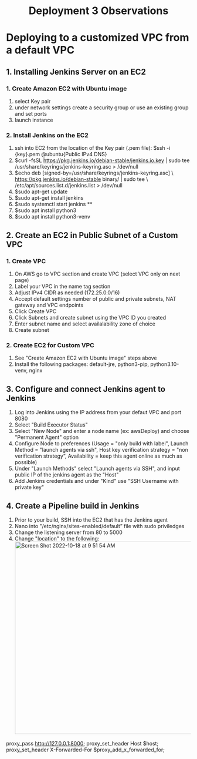 <h1 align=center>Deployment 3 Observations</h1>

# Deploying to a customized VPC from a default VPC
## 1. Installing Jenkins Server on an EC2
### 1. Create Amazon EC2 with Ubuntu image
1. select Key pair
2. under network settings create a security group or use an existing group and set ports
3. launch instance
### 2. Install Jenkins on the EC2
1. ssh into EC2 from the location of the Key pair (.pem file): $ssh -i {key}.pem @ubuntu{Public IPv4 DNS}
2. $curl -fsSL https://pkg.jenkins.io/debian-stable/jenkins.io.key | sudo tee  /usr/share/keyrings/jenkins-keyring.asc > /dev/null
3.	$echo deb [signed-by=/usr/share/keyrings/jenkins-keyring.asc] \ https://pkg.jenkins.io/debian-stable binary/ | sudo tee \ /etc/apt/sources.list.d/jenkins.list > /dev/null
4. $sudo apt-get update
5. $sudo apt-get install jenkins
6. $sudo systemctl start jenkins **
7. $sudo apt install python3
8. $sudo apt install python3-venv

## 2. Create an EC2 in Public Subnet of a Custom VPC
### 1. Create VPC
1. On AWS go to VPC section and create VPC (select VPC only on next page)
2. Label your VPC in the name tag section
3. Adjust IPv4 CIDR as needed (172.25.0.0/16)
4. Accept default settings number of public and private subnets, NAT gateway and VPC endpoints
5. Click Create VPC
6. Click Subnets and create subnet using the VPC ID you created
7. Enter subnet name and select availalability zone of choice
8. Create subnet

### 2. Create EC2 for Custom VPC
1. See "Create Amazon EC2 with Ubuntu image" steps above
2. Install the following packages: default-jre, python3-pip, python3.10-venv, nginx

## 3. Configure and connect Jenkins agent to Jenkins
1. Log into Jenkins using the IP address from your defaut VPC and port 8080
2. Select "Build Executor Status"
3. Select "New Node" and enter a node name (ex: awsDeploy) and choose "Permanent Agent" option
4. Configure Node to preferences (Usage = "only build with label", Launch Method = "launch agents via ssh", Host key verification strategy = "non verification strategy”, Availability = keep this agent online as much as possible)
5. Under "Launch Methods" select "Launch agents via SSH", and input public IP of the jenkins agent as the "Host"
6. Add Jenkins credentials and under "Kind" use "SSH Username with private key"

## 4. Create a Pipeline build in Jenkins
1. Prior to your build, SSH into the EC2 that has the Jenkins agent
2. Nano into "/etc/nginx/sites-enabled/default” file with sudo priviledges
3. Change the listening server from 80 to 5000
4. Change "location" to the following: <img width="524" alt="Screen Shot 2022-10-18 at 9 51 54 AM" src="https://user-images.githubusercontent.com/108026310/196449145-f42ca8bb-f70f-436a-968d-3f4f5be0389f.png">

 proxy_pass http://127.0.0.1:8000;
 proxy_set_header Host $host;
 proxy_set_header X-Forwarded-For $proxy_add_x_forwarded_for;

